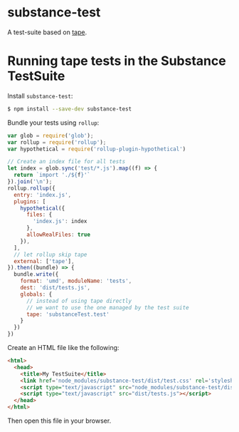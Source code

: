 # substance-test

A test-suite based on [tape](https://github.com/substack/tape).

# Running tape tests in the Substance TestSuite

Install `substance-test`:

```sh
$ npm install --save-dev substance-test
```

Bundle your tests using `rollup`:

```js
var glob = require('glob');
var rollup = require('rollup');
var hypothetical = require('rollup-plugin-hypothetical')

// Create an index file for all tests
let index = glob.sync('test/*.js').map((f) => {
  return `import './${f}'`
}).join('\n');
rollup.rollup({
  entry: 'index.js',
  plugins: [
    hypothetical({
      files: {
        'index.js': index
      },
      allowRealFiles: true
    }),
  ],
  // let rollup skip tape
  external: ['tape'],
}).then((bundle) => {
  bundle.write({
    format: 'umd', moduleName: 'tests',
    dest: 'dist/tests.js',
    globals: {
      // instead of using tape directly
      // we want to use the one managed by the test suite
      tape: 'substanceTest.test'
    }
  })
})
```

Create an HTML file like the following:

```html
<html>
  <head>
    <title>My TestSuite</title>
    <link href='node_modules/substance-test/dist/test.css' rel='stylesheet' type='text/css'/>
    <script type="text/javascript" src="node_modules/substance-test/dist/testsuite.js"></script>
    <script type="text/javascript" src="dist/tests.js"></script>
  </head>
</html>
```

Then open this file in your browser.
